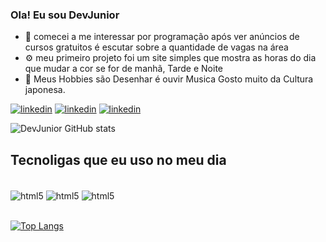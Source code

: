 ### Ola! Eu sou DevJunior

- 📑 comecei a me interessar por programação após ver anúncios de cursos gratuitos é escutar sobre a quantidade de vagas na área
- ⚙️ meu primeiro projeto foi um site simples que mostra as horas do dia que mudar a cor se for de manhã, Tarde e Noite
- 📕 Meus Hobbies são Desenhar é ouvir Musica Gosto muito da Cultura japonesa.



[![linkedin](https://img.shields.io/badge/LinkedIn-0077B5?style=for-the-badge&logo=linkedin&logoColor=white)](https://www.linkedin.com/in/jo%C3%A3o-vitor-devjunior-oclubedosdez/)
[![linkedin](https://img.shields.io/badge/Gmail-D14836?style=for-the-badge&logo=gmail&logoColor=white)](https://mail.google.com/mail/u/0/#inbox)
[![linkedin](https://img.shields.io/badge/WhatsApp-25D366?style=for-the-badge&logo=whatsapp&logoColor=white)](https://chat.whatsapp.com/CrKyDGXhhtA6UDnPnu6gol)

![DevJunior GitHub stats](https://github-readme-stats.vercel.app/api?username=oclubedosdez&show_icons=true&theme=tokyonight)



## Tecnoligas que eu uso no meu dia
<div style="display: inline_block"><br/>
<img align="center" alt="html5" src="https://img.shields.io/badge/HTML5-E34F26?style=for-the-badge&logo=html5&logoColor=white"/>
<img align="center" alt="html5" src="https://img.shields.io/badge/CSS3-1572B6?style=for-the-badge&logo=css3&logoColor=white"/>
<img align="center" alt="html5" src="https://img.shields.io/badge/JavaScript-F7DF1E?style=for-the-badge&logo=javascript&logoColor=black"/>
</div>
<br>

[![Top Langs](https://github-readme-stats.vercel.app/api/top-langs/?username=oclubedosdez)](https://github.com/anuraghazra/github-readme-stats)
